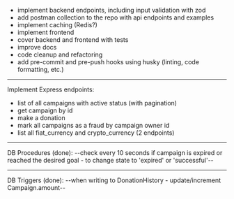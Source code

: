 - implement backend endpoints, including input validation with zod
- add postman collection to the repo with api endpoints and examples
- implement caching (Redis?)
- implement frontend
- cover backend and frontend with tests
- improve docs
- code cleanup and refactoring
- add pre-commit and pre-push hooks using husky (linting, code formatting, etc.)

---
Implement Express endpoints:
- list of all campaigns with active status (with pagination)
- get campaign by id
- make a donation
- mark all campaigns as a fraud by campaign owner id
- list all fiat_currency and crypto_currency (2 endpoints)

---
DB Procedures (done):
--check every 10 seconds if campaign is expired or reached the desired goal - to change state to 'expired' or 'successful'--

---
DB Triggers (done):
--when writing to DonationHistory - update/increment Campaign.amount--